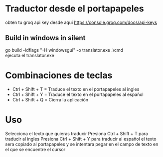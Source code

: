 # Traductor desde el portapapeles
obten tu groq api key desde aqui https://console.groq.com/docs/api-keys

## Build in windows in silent
go build -ldflags "-H windowsgui" -o translator.exe .\cmd\
ejecuta el translator.exe

# Combinaciones de teclas
- Ctrl + Shift + T = Traduce el texto en el portapapeles al ingles
- Ctrl + Shift + Y = Traduce el texto en el portapapeles al español
- Ctrl + Shift + Q = Cierra la aplicación

# Uso
Selecciona el texto que quieras traducir
Presiona Ctrl + Shift + T para traducir al ingles
Presiona Ctrl + Shift + Y para traducir al español
el texto sera copiado al portapapeles y se intentara pegar en el campo de texto en el que se encuentre el cursor